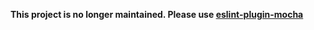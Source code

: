 **This project is no longer maintained. Please use [eslint-plugin-mocha](https://github.com/lo1tuma/eslint-plugin-mocha)**
